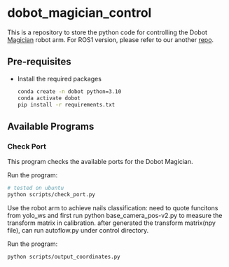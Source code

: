 # dobot_magician_control

This is a repository to store the python code for controlling the Dobot [Magician](https://www.dobot-robots.com/products/education/magician.html) robot arm. For ROS1 version, please refer to our another [repo](https://github.com/HKUArmStrong/dobot_magician_ros.git).

## Pre-requisites

- Install the required packages
    ```bash
    conda create -n dobot python=3.10
    conda activate dobot
    pip install -r requirements.txt
    ```

## Available Programs

### Check Port
This program checks the available ports for the Dobot Magician.
 
 
Run the program:
```bash
# tested on ubuntu
python scripts/check_port.py
```

Use the robot arm to achieve nails classification:
need to quote funcitons from yolo_ws and first run 
python base_camera_pos-v2.py
to measure the transform matrix in calibration.
after generated the transform matrix(npy file), can run 
autoflow.py under control directory.

Run the program:
```bash
python scripts/output_coordinates.py
```
